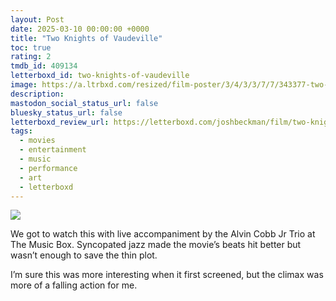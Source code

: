 ```yaml
---
layout: Post
date: 2025-03-10 00:00:00 +0000
title: "Two Knights of Vaudeville"
toc: true
rating: 2
tmdb_id: 409134
letterboxd_id: two-knights-of-vaudeville
image: https://a.ltrbxd.com/resized/film-poster/3/4/3/3/7/7/343377-two-knights-of-vaudeville-0-600-0-900-crop.jpg?v=e88130f78b
description: 
mastodon_social_status_url: false
bluesky_status_url: false
letterboxd_review_url: https://letterboxd.com/joshbeckman/film/two-knights-of-vaudeville/
tags:
  - movies
  - entertainment
  - music
  - performance
  - art
  - letterboxd
---
```


 <p><img src="https://a.ltrbxd.com/resized/film-poster/3/4/3/3/7/7/343377-two-knights-of-vaudeville-0-600-0-900-crop.jpg?v=e88130f78b"/></p> <p>We got to watch this with live accompaniment by the Alvin Cobb Jr Trio at The Music Box. Syncopated jazz made the movie’s beats hit better but wasn’t enough to save the thin plot. </p><p>I’m sure this was more interesting when it first screened, but the climax was more of a falling action for me.</p> 
